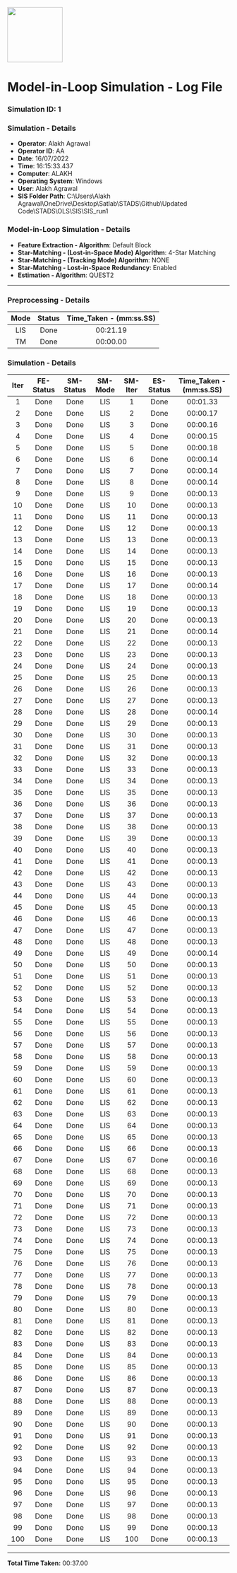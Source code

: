 [<img src="https://www.aero.iitb.ac.in/satlab/images/IITBSSP2019.png" width="125"/>](image.png)

# Model-in-Loop Simulation - Log File

### Simulation ID: 1

### Simulation - Details
* **Operator**: Alakh Agrawal
* **Operator ID**: AA
* **Date**: 16/07/2022
* **Time**: 16:15:33.437
* **Computer**: ALAKH
* **Operating System**: Windows
* **User**: Alakh Agrawal
* **SIS Folder Path**: C:\Users\Alakh Agrawal\OneDrive\Desktop\Satlab\STADS\Github\Updated Code\STADS\OLS\SIS\SIS_run1


### Model-in-Loop Simulation - Details
* **Feature Extraction - Algorithm**: Default Block
* **Star-Matching - (Lost-in-Space Mode) Algorithm**: 4-Star Matching
* **Star-Matching - (Tracking Mode) Algorithm**: NONE
* **Star-Matching - Lost-in-Space Redundancy**: Enabled
* **Estimation - Algorithm**: QUEST2

---

### Preprocessing - Details

|Mode|Status|Time_Taken - (mm:ss.SS)|
|:---:|:---:|:---:|
|LIS|Done|00:21.19|
|TM|Done|00:00.00|

### Simulation - Details

|Iter|FE-Status|SM-Status|SM-Mode|SM-Iter|ES-Status|Time_Taken - (mm:ss.SS)|
|:---:|:---:|:---:|:---:|:---:|:---:|:---:|
|1|Done|Done|LIS|1|Done|00:01.33
|2|Done|Done|LIS|2|Done|00:00.17
|3|Done|Done|LIS|3|Done|00:00.16
|4|Done|Done|LIS|4|Done|00:00.15
|5|Done|Done|LIS|5|Done|00:00.18
|6|Done|Done|LIS|6|Done|00:00.14
|7|Done|Done|LIS|7|Done|00:00.14
|8|Done|Done|LIS|8|Done|00:00.14
|9|Done|Done|LIS|9|Done|00:00.13
|10|Done|Done|LIS|10|Done|00:00.13
|11|Done|Done|LIS|11|Done|00:00.13
|12|Done|Done|LIS|12|Done|00:00.13
|13|Done|Done|LIS|13|Done|00:00.13
|14|Done|Done|LIS|14|Done|00:00.13
|15|Done|Done|LIS|15|Done|00:00.13
|16|Done|Done|LIS|16|Done|00:00.13
|17|Done|Done|LIS|17|Done|00:00.14
|18|Done|Done|LIS|18|Done|00:00.13
|19|Done|Done|LIS|19|Done|00:00.13
|20|Done|Done|LIS|20|Done|00:00.13
|21|Done|Done|LIS|21|Done|00:00.14
|22|Done|Done|LIS|22|Done|00:00.13
|23|Done|Done|LIS|23|Done|00:00.13
|24|Done|Done|LIS|24|Done|00:00.13
|25|Done|Done|LIS|25|Done|00:00.13
|26|Done|Done|LIS|26|Done|00:00.13
|27|Done|Done|LIS|27|Done|00:00.13
|28|Done|Done|LIS|28|Done|00:00.14
|29|Done|Done|LIS|29|Done|00:00.13
|30|Done|Done|LIS|30|Done|00:00.13
|31|Done|Done|LIS|31|Done|00:00.13
|32|Done|Done|LIS|32|Done|00:00.13
|33|Done|Done|LIS|33|Done|00:00.13
|34|Done|Done|LIS|34|Done|00:00.13
|35|Done|Done|LIS|35|Done|00:00.13
|36|Done|Done|LIS|36|Done|00:00.13
|37|Done|Done|LIS|37|Done|00:00.13
|38|Done|Done|LIS|38|Done|00:00.13
|39|Done|Done|LIS|39|Done|00:00.13
|40|Done|Done|LIS|40|Done|00:00.13
|41|Done|Done|LIS|41|Done|00:00.13
|42|Done|Done|LIS|42|Done|00:00.13
|43|Done|Done|LIS|43|Done|00:00.13
|44|Done|Done|LIS|44|Done|00:00.13
|45|Done|Done|LIS|45|Done|00:00.13
|46|Done|Done|LIS|46|Done|00:00.13
|47|Done|Done|LIS|47|Done|00:00.13
|48|Done|Done|LIS|48|Done|00:00.13
|49|Done|Done|LIS|49|Done|00:00.14
|50|Done|Done|LIS|50|Done|00:00.13
|51|Done|Done|LIS|51|Done|00:00.13
|52|Done|Done|LIS|52|Done|00:00.13
|53|Done|Done|LIS|53|Done|00:00.13
|54|Done|Done|LIS|54|Done|00:00.13
|55|Done|Done|LIS|55|Done|00:00.13
|56|Done|Done|LIS|56|Done|00:00.13
|57|Done|Done|LIS|57|Done|00:00.13
|58|Done|Done|LIS|58|Done|00:00.13
|59|Done|Done|LIS|59|Done|00:00.13
|60|Done|Done|LIS|60|Done|00:00.13
|61|Done|Done|LIS|61|Done|00:00.13
|62|Done|Done|LIS|62|Done|00:00.13
|63|Done|Done|LIS|63|Done|00:00.13
|64|Done|Done|LIS|64|Done|00:00.13
|65|Done|Done|LIS|65|Done|00:00.13
|66|Done|Done|LIS|66|Done|00:00.13
|67|Done|Done|LIS|67|Done|00:00.16
|68|Done|Done|LIS|68|Done|00:00.13
|69|Done|Done|LIS|69|Done|00:00.13
|70|Done|Done|LIS|70|Done|00:00.13
|71|Done|Done|LIS|71|Done|00:00.13
|72|Done|Done|LIS|72|Done|00:00.13
|73|Done|Done|LIS|73|Done|00:00.13
|74|Done|Done|LIS|74|Done|00:00.13
|75|Done|Done|LIS|75|Done|00:00.13
|76|Done|Done|LIS|76|Done|00:00.13
|77|Done|Done|LIS|77|Done|00:00.13
|78|Done|Done|LIS|78|Done|00:00.13
|79|Done|Done|LIS|79|Done|00:00.13
|80|Done|Done|LIS|80|Done|00:00.13
|81|Done|Done|LIS|81|Done|00:00.13
|82|Done|Done|LIS|82|Done|00:00.13
|83|Done|Done|LIS|83|Done|00:00.13
|84|Done|Done|LIS|84|Done|00:00.13
|85|Done|Done|LIS|85|Done|00:00.13
|86|Done|Done|LIS|86|Done|00:00.13
|87|Done|Done|LIS|87|Done|00:00.13
|88|Done|Done|LIS|88|Done|00:00.13
|89|Done|Done|LIS|89|Done|00:00.13
|90|Done|Done|LIS|90|Done|00:00.13
|91|Done|Done|LIS|91|Done|00:00.13
|92|Done|Done|LIS|92|Done|00:00.13
|93|Done|Done|LIS|93|Done|00:00.13
|94|Done|Done|LIS|94|Done|00:00.13
|95|Done|Done|LIS|95|Done|00:00.13
|96|Done|Done|LIS|96|Done|00:00.13
|97|Done|Done|LIS|97|Done|00:00.13
|98|Done|Done|LIS|98|Done|00:00.13
|99|Done|Done|LIS|99|Done|00:00.13
|100|Done|Done|LIS|100|Done|00:00.13

---

**Total Time Taken:** 00:37.00
